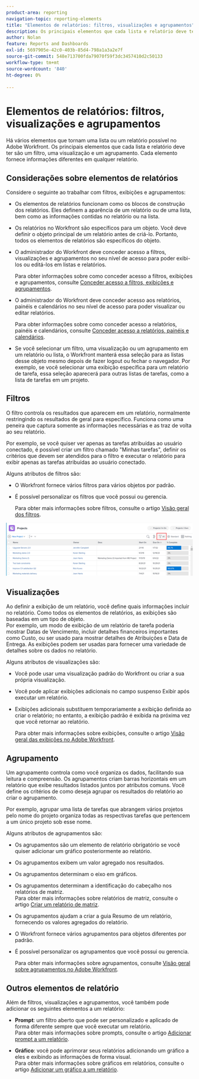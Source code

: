 ```yaml
---
product-area: reporting
navigation-topic: reporting-elements
title: "Elementos de relatórios: filtros, visualizações e agrupamentos"
description: Os principais elementos que cada lista e relatório deve ter no Workfront são um filtro, uma visualização e um agrupamento. Cada elemento fornece informações diferentes em qualquer relatório.
author: Nolan
feature: Reports and Dashboards
exl-id: 5697905e-42c0-403b-85d4-798a1a3a2e7f
source-git-commit: 548e713700fda79070f59f3dc3457410d2c50133
workflow-type: tm+mt
source-wordcount: '840'
ht-degree: 0%

---
```


# Elementos de relatórios: filtros, visualizações e agrupamentos

<!--
<div style="color: #ff1493;" data-mc-conditions="QuicksilverOrClassic.Draft mode">
<p>AL: Add information here about all the different kinds of FVGs: in reports, in lists, beta, etc // OR: this article should be a high-level overview of reporting elements. Then, each type of element should have:</p>
<p>- overview for Filters</p>
<p>- create a filter</p>
<p>- share a filter</p>
<p>ALL in Reporting elements but the Shared ones should be linked to Basics> Sharing; some of the articles in the Basics> Navigation> Use lists might beed to link here as well</p>
</div>
-->

Há vários elementos que tornam uma lista ou um relatório possível no Adobe Workfront. Os principais elementos que cada lista e relatório deve ter são um filtro, uma visualização e um agrupamento. Cada elemento fornece informações diferentes em qualquer relatório.

## Considerações sobre elementos de relatórios

Considere o seguinte ao trabalhar com filtros, exibições e agrupamentos:

* Os elementos de relatórios funcionam como os blocos de construção dos relatórios. Eles definem a aparência de um relatório ou de uma lista, bem como as informações contidas no relatório ou na lista.
* Os relatórios no Workfront são específicos para um objeto. Você deve definir o objeto principal de um relatório antes de criá-lo. Portanto, todos os elementos de relatórios são específicos do objeto.
* O administrador do Workfront deve conceder acesso a filtros, visualizações e agrupamentos no seu nível de acesso para poder exibi-los ou editá-los em listas e relatórios.

  Para obter informações sobre como conceder acesso a filtros, exibições e agrupamentos, consulte [Conceder acesso a filtros, exibições e agrupamentos](../../../administration-and-setup/add-users/configure-and-grant-access/grant-access-fvg.md).

* O administrador do Workfront deve conceder acesso aos relatórios, painéis e calendários no seu nível de acesso para poder visualizar ou editar relatórios.

  Para obter informações sobre como conceder acesso a relatórios, painéis e calendários, consulte [Conceder acesso a relatórios, painéis e calendários](../../../administration-and-setup/add-users/configure-and-grant-access/grant-access-reports-dashboards-calendars.md).

* Se você selecionar um filtro, uma visualização ou um agrupamento em um relatório ou lista, o Workfront manterá essa seleção para as listas desse objeto mesmo depois de fazer logout ou fechar o navegador. Por exemplo, se você selecionar uma exibição específica para um relatório de tarefa, essa seleção aparecerá para outras listas de tarefas, como a lista de tarefas em um projeto.

## Filtros

O filtro controla os resultados que aparecem em um relatório, normalmente restringindo os resultados de geral para específico. Funciona como uma peneira que captura somente as informações necessárias e as traz de volta ao seu relatório.

Por exemplo, se você quiser ver apenas as tarefas atribuídas ao usuário conectado, é possível criar um filtro chamado &quot;Minhas tarefas&quot;, definir os critérios que devem ser atendidos para o filtro e executar o relatório para exibir apenas as tarefas atribuídas ao usuário conectado.

Alguns atributos de filtros são:

* O Workfront fornece vários filtros para vários objetos por padrão.
* É possível personalizar os filtros que você possui ou gerencia.

  Para obter mais informações sobre filtros, consulte o artigo [Visão geral dos filtros](../../../reports-and-dashboards/reports/reporting-elements/filters-overview.md).

![Ícone de filtro](assets/projects-list-with-filter-drop-down-highlighted-nwe.png)

## Visualizações

Ao definir a exibição de um relatório, você define quais informações incluir no relatório. Como todos os elementos de relatórios, as exibições são baseadas em um tipo de objeto.\
Por exemplo, um modo de exibição de um relatório de tarefa poderia mostrar Datas de Vencimento, incluir detalhes financeiros importantes como Custo, ou ser usado para mostrar detalhes de Atribuições e Data de Entrega. As exibições podem ser usadas para fornecer uma variedade de detalhes sobre os dados no relatório.

Alguns atributos de visualizações são:

* Você pode usar uma visualização padrão do Workfront ou criar a sua própria visualização.
* Você pode aplicar exibições adicionais no campo suspenso Exibir após executar um relatório.
* Exibições adicionais substituem temporariamente a exibição definida ao criar o relatório; no entanto, a exibição padrão é exibida na próxima vez que você retornar ao relatório.

  Para obter mais informações sobre exibições, consulte o artigo [Visão geral das exibições no Adobe Workfront](../../../reports-and-dashboards/reports/reporting-elements/views-overview.md).

## Agrupamento

Um agrupamento controla como você organiza os dados, facilitando sua leitura e compreensão. Os agrupamentos criam barras horizontais em um relatório que exibe resultados listados juntos por atributos comuns. Você define os critérios de como deseja agrupar os resultados do relatório ao criar o agrupamento.

Por exemplo, agrupar uma lista de tarefas que abrangem vários projetos pelo nome do projeto organiza todas as respectivas tarefas que pertencem a um único projeto sob esse nome.

Alguns atributos de agrupamentos são:

* Os agrupamentos são um elemento de relatório obrigatório se você quiser adicionar um gráfico posteriormente ao relatório.
* Os agrupamentos exibem um valor agregado nos resultados.&#x200B;
* Os agrupamentos determinam o eixo em gráficos.
* Os agrupamentos determinam a identificação do cabeçalho nos relatórios de matriz.\
  Para obter mais informações sobre relatórios de matriz, consulte o artigo [Criar um relatório de matriz](../../../reports-and-dashboards/reports/creating-and-managing-reports/create-matrix-report.md).

* Os agrupamentos ajudam a criar a guia Resumo de um relatório, fornecendo os valores agregados do relatório.
* O Workfront fornece vários agrupamentos para objetos diferentes por padrão.
* É possível personalizar os agrupamentos que você possui ou gerencia.

  Para obter mais informações sobre agrupamentos, consulte [Visão geral sobre agrupamentos no Adobe Workfront](../../../reports-and-dashboards/reports/reporting-elements/groupings-overview.md).

## Outros elementos de relatório

Além de filtros, visualizações e agrupamentos, você também pode adicionar os seguintes elementos a um relatório:

* **Prompt**: um filtro aberto que pode ser personalizado e aplicado de forma diferente sempre que você executar um relatório.\
  Para obter mais informações sobre prompts, consulte o artigo [Adicionar prompt a um relatório](../../../reports-and-dashboards/reports/creating-and-managing-reports/add-prompt-report.md).

* **Gráfico**: você pode aprimorar seus relatórios adicionando um gráfico a eles e exibindo as informações de forma visual.\
  Para obter mais informações sobre gráficos em relatórios, consulte o artigo [Adicionar um gráfico a um relatório](../../../reports-and-dashboards/reports/creating-and-managing-reports/add-chart-report.md).
